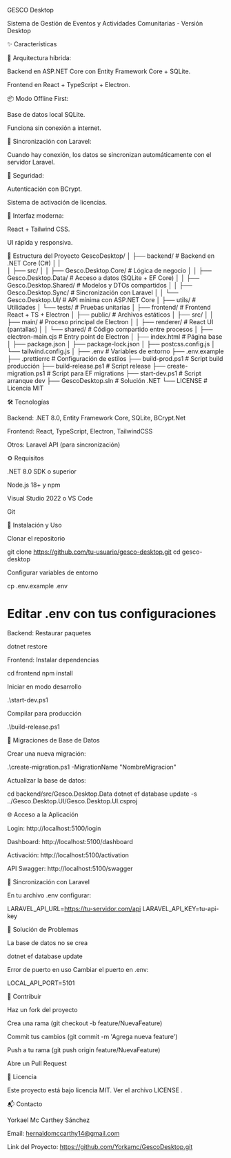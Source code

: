 GESCO Desktop

Sistema de Gestión de Eventos y Actividades Comunitarias - Versión Desktop

✨ Características

🔌 Arquitectura híbrida:

Backend en ASP.NET Core con Entity Framework Core + SQLite.

Frontend en React + TypeScript + Electron.

📦 Modo Offline First:

Base de datos local SQLite.

Funciona sin conexión a internet.

🔄 Sincronización con Laravel:

Cuando hay conexión, los datos se sincronizan automáticamente con el servidor Laravel.

🔐 Seguridad:

Autenticación con BCrypt.

Sistema de activación de licencias.

🎨 Interfaz moderna:

React + Tailwind CSS.

UI rápida y responsiva.

📂 Estructura del Proyecto
GescoDesktop/
│
├── backend/                     # Backend en .NET Core (C#)
│   |                 
│   ├── src/
│   │   ├── Gesco.Desktop.Core/   # Lógica de negocio
│   │   ├── Gesco.Desktop.Data/   # Acceso a datos (SQLite + EF Core)
│   │   ├── Gesco.Desktop.Shared/ # Modelos y DTOs compartidos
│   │   ├── Gesco.Desktop.Sync/   # Sincronización con Laravel
│   │   └── Gesco.Desktop.UI/     # API mínima con ASP.NET Core
│   ├── utils/                    # Utilidades
│   └── tests/                    # Pruebas unitarias
│
├── frontend/                     # Frontend React + TS + Electron
│   ├── public/                   # Archivos estáticos
│   ├── src/
│   │   ├── main/                 # Proceso principal de Electron
│   │   ├── renderer/             # React UI (pantallas)
│   │   └── shared/               # Código compartido entre procesos
│   ├── electron-main.cjs         # Entry point de Electron
│   ├── index.html                # Página base
│   ├── package.json
│   ├── package-lock.json
│   ├── postcss.config.js
│   └── tailwind.config.js
│
├── .env                          # Variables de entorno
├── .env.example
├── .prettierrc                   # Configuración de estilos
├── build-prod.ps1                 # Script build producción
├── build-release.ps1              # Script release
├── create-migration.ps1           # Script para EF migrations
├── start-dev.ps1                  # Script arranque dev
├── GescoDesktop.sln               # Solución .NET
└── LICENSE                        # Licencia MIT

🛠️ Tecnologías

Backend: .NET 8.0, Entity Framework Core, SQLite, BCrypt.Net

Frontend: React, TypeScript, Electron, TailwindCSS

Otros:  Laravel API (para sincronización)

⚙️ Requisitos

.NET 8.0 SDK o superior

Node.js 18+ y npm

Visual Studio 2022 o VS Code

Git

🚀 Instalación y Uso

Clonar el repositorio

git clone https://github.com/tu-usuario/gesco-desktop.git
cd gesco-desktop


Configurar variables de entorno

cp .env.example .env
# Editar .env con tus configuraciones


Backend: Restaurar paquetes

dotnet restore


Frontend: Instalar dependencias

cd frontend
npm install


Iniciar en modo desarrollo

.\start-dev.ps1


Compilar para producción

.\build-release.ps1

🧪 Migraciones de Base de Datos

Crear una nueva migración:

.\create-migration.ps1 -MigrationName "NombreMigracion"


Actualizar la base de datos:

cd backend/src/Gesco.Desktop.Data
dotnet ef database update -s ../Gesco.Desktop.UI/Gesco.Desktop.UI.csproj

🌐 Acceso a la Aplicación

Login: http://localhost:5100/login

Dashboard: http://localhost:5100/dashboard

Activación: http://localhost:5100/activation

API Swagger: http://localhost:5100/swagger


🔄 Sincronización con Laravel

En tu archivo .env configurar:

LARAVEL_API_URL=https://tu-servidor.com/api
LARAVEL_API_KEY=tu-api-key

🐞 Solución de Problemas

La base de datos no se crea

dotnet ef database update


Error de puerto en uso
Cambiar el puerto en .env:

LOCAL_API_PORT=5101

🤝 Contribuir

Haz un fork del proyecto

Crea una rama (git checkout -b feature/NuevaFeature)

Commit tus cambios (git commit -m 'Agrega nueva feature')

Push a tu rama (git push origin feature/NuevaFeature)

Abre un Pull Request

📄 Licencia

Este proyecto está bajo licencia MIT. Ver el archivo LICENSE
.

📬 Contacto

Yorkael Mc Carthey Sánchez

Email: hernaldomccarthy14@gmail.com

Link del Proyecto: https://github.com/Yorkamc/GescoDesktop.git